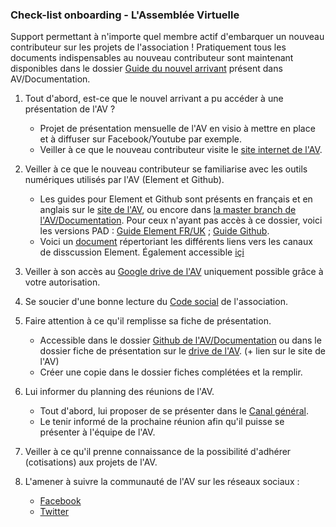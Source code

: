 ### Check-list onboarding - L'Assemblée Virtuelle 

Support permettant à n'importe quel membre actif d'embarquer un nouveau contributeur sur les projets de l'association ! 
Pratiquement tous les documents indispensables au nouveau contributeur sont maintenant disponibles dans le dossier [Guide du nouvel arrivant](https://github.com/assemblee-virtuelle/Documentation/tree/master/Guide%20du%20nouvel%20arrivant) présent dans AV/Documentation.

1. Tout d'abord, est-ce que le nouvel arrivant a pu accéder à une présentation de l'AV ? 
   - Projet de présentation mensuelle de l'AV en visio à mettre en place et à diffuser sur Facebook/Youtube par exemple.
   - Veiller à ce que le nouveau contributeur visite le [site internet de l'AV](https://www.virtual-assembly.org).

2. Veiller à ce que le nouveau contributeur se familiarise avec les outils numériques utilisés par l'AV (Element et Github).
   - Les guides pour Element et Github sont présents en français et en anglais sur le [site de l'AV](https://www.virtual-assembly.org/version-wordpress-2/), ou encore dans [la master branch de l'AV/Documentation](https://github.com/assemblee-virtuelle/Documentation). Pour ceux n'ayant pas accès à ce dossier, voici les versions PAD : [Guide Element FR/UK](https://pad.lescommuns.org/t9kD-4xLTAa-LlQNV-iNUw) ; [Guide Github](https://pad.lescommuns.org/MFT1rhHhSJuSofyaGroiFw). 
   - Voici un [document](https://github.com/assemblee-virtuelle/Documentation/blob/master/Guide%20du%20nouvel%20arrivant/Acc%C3%A8s%20aux%20diff%C3%A9rents%20canaux%20de%20communication%20Element.md) répertoriant les différents liens vers les canaux de disscussion Element. Également accessible [içi](https://pad.lescommuns.org/DuVPghA7QTiFaGzkzKDnfw)

3. Veiller à son accès au [Google drive de l'AV](https://drive.google.com/drive/folders/0By8nyiKT594tc2FaaHFPaFlfNk0?usp=sharing) uniquement possible grâce à votre autorisation.

4. Se soucier d'une bonne lecture du [Code social](https://drive.google.com/file/d/1JT2xHVmxKgYsa8YHjYIwSeUXMsXrc49C/view?usp=sharing) de l'association.
 
5. Faire attention à ce qu'il remplisse sa fiche de présentation.
   - Accessible dans le dossier [Github de l'AV/Documentation](https://github.com/assemblee-virtuelle/Documentation/blob/master/Fiche%20de%20pr%C3%A9sentation%20AV.md) ou dans le dossier fiche de présentation sur le [drive de l'AV](https://drive.google.com/file/d/1-QgWYTkWd3BKT5r1_bcovluh1foQcuRK/view?usp=sharing). (+ lien sur le site de l'AV)
   - Créer une copie dans le dossier fiches complétées et la remplir.
   
6. Lui informer du planning des réunions de l'AV.
   - Tout d'abord, lui proposer de se présenter dans le [Canal général](https://app.element.io/#/room/#general:matrix.virtual-assembly.org). 
   - Le tenir informé de la prochaine réunion afin qu'il puisse se présenter à l'équipe de l'AV.
   
7. Veiller à ce qu'il prenne connaissance de la possibilité d'adhérer (cotisations) aux projets de l'AV.

8. L'amener à suivre la communauté de l'AV sur les réseaux sociaux :
   - [Facebook](https://www.facebook.com/AssembleeVirtuelle/)
   - [Twitter](https://twitter.com/AssembleeV?ref_src=twsrc%5Egoogle%7Ctwcamp%5Eserp%7Ctwgr%5Eauthor)
